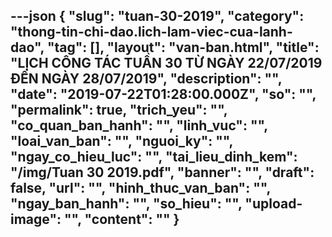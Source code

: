 ---json
{
    "slug": "tuan-30-2019",
    "category": "thong-tin-chi-dao.lich-lam-viec-cua-lanh-dao",
    "tag": [],
    "layout": "van-ban.html",
    "title": "LỊCH CÔNG TÁC TUẦN 30 TỪ NGÀY 22/07/2019 ĐẾN NGÀY 28/07/2019",
    "description": "",
    "date": "2019-07-22T01:28:00.000Z",
    "so": "",
    "permalink": true,
    "trich_yeu": "",
    "co_quan_ban_hanh": "",
    "linh_vuc": "",
    "loai_van_ban": "",
    "nguoi_ky": "",
    "ngay_co_hieu_luc": "",
    "tai_lieu_dinh_kem": "/img/Tuan 30 2019.pdf",
    "banner": "",
    "draft": false,
    "url": "",
    "hinh_thuc_van_ban": "",
    "ngay_ban_hanh": "",
    "so_hieu": "",
    "upload-image": "",
    "__content__": ""
}
---
